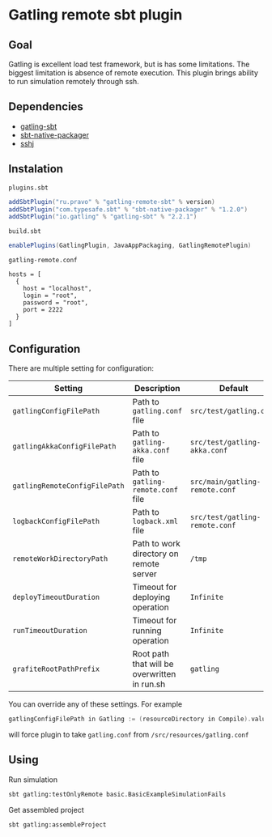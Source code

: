 # Gatling remote sbt plugin 

## Goal

Gatling is excellent load test framework, but is has some limitations. The biggest limitation is absence of remote execution. 
This plugin brings ability to run simulation remotely through ssh.

## Dependencies 

* [gatling-sbt](https://github.com/gatling/gatling-sbt)
* [sbt-native-packager](https://github.com/sbt/sbt-native-packager)
* [sshj](https://github.com/hierynomus/sshj)

## Instalation

`plugins.sbt`
```scala
addSbtPlugin("ru.pravo" % "gatling-remote-sbt" % version)
addSbtPlugin("com.typesafe.sbt" % "sbt-native-packager" % "1.2.0")
addSbtPlugin("io.gatling" % "gatling-sbt" % "2.2.1")
```

`build.sbt`
```scala
enablePlugins(GatlingPlugin, JavaAppPackaging, GatlingRemotePlugin)
```

`gatling-remote.conf`
```
hosts = [
  {
    host = "localhost",
    login = "root",
    password = "root",
    port = 2222
  }
]
```

## Configuration

There are multiple setting for configuration:

Setting | Description | Default 
------- | ----------- | -------
|`gatlingConfigFilePath`|Path to `gatling.conf` file|`src/test/gatling.conf`|
|`gatlingAkkaConfigFilePath`|Path to `gatling-akka.conf` file|`src/test/gatling-akka.conf`|
|`gatlingRemoteConfigFilePath`|Path to `gatling-remote.conf` file|`src/main/gatling-remote.conf`|
|`logbackConfigFilePath`|Path to `logback.xml` file|`src/test/gatling-remote.conf`|
|`remoteWorkDirectoryPath`|Path to work directory on remote server|`/tmp`|
|`deployTimeoutDuration`|Timeout for deploying operation|`Infinite`|
|`runTimeoutDuration`|Timeout for running operation|`Infinite`|
|`grafiteRootPathPrefix`|Root path that will be overwritten in run.sh|`gatling`|

You can override any of these settings. For example 

```scala
gatlingConfigFilePath in Gatling := (resourceDirectory in Compile).value / "gatling.conf"
```

will force plugin to take `gatling.conf` from `/src/resources/gatling.conf`

## Using

Run simulation
```bash
sbt gatling:testOnlyRemote basic.BasicExampleSimulationFails
```

Get assembled project 
```bash
sbt gatling:assembleProject
```